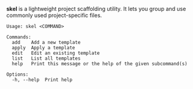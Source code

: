 **skel** is a lightweight project scaffolding utility. It lets you group and use
commonly used project-specific files.

```present cargo run -- --help
Usage: skel <COMMAND>

Commands:
  add    Add a new template
  apply  Apply a template
  edit   Edit an existing template
  list   List all templates
  help   Print this message or the help of the given subcommand(s)

Options:
  -h, --help  Print help
```
